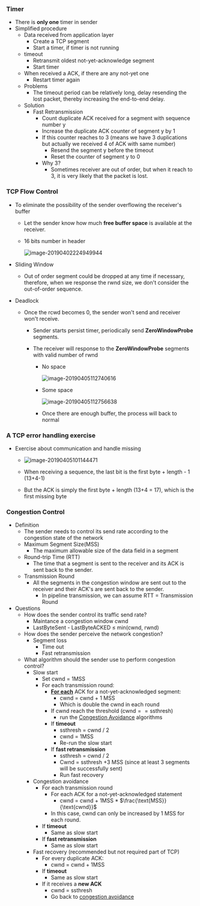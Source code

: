 ### Timer

- There is **only one** timer in sender
- Simplified procedure
  - Data received from application layer
    - Create a TCP segment
    - Start a timer, if timer is not running
  - timeout
    - Retransmit oldest not-yet-acknowledge segment
    - Start timer
  - When received a ACK, if there are any not-yet one
    - Restart timer again
  - Problems
    - The timeout period can be relatively long, delay resending the lost packet, thereby increasing the end-to-end delay.
  - Solution
    - Fast Retransmission
      - Count duplicate ACK received for a segment with sequence number y
      - Increase the duplicate ACK counter of segment y by 1
      - If this counter reaches to 3 (means we have 3 duplications but actually we received 4 of ACK with same number)
        - Resend the segment y before the timeout
        - Reset the counter of segment y to 0
      - Why 3?
        - Sometimes receiver are out of order, but when it reach to 3, it is very likely that the packet is lost.



### TCP Flow Control

- To eliminate the possibility of the sender overflowing the receiver's buffer

  - Let the sender know how much **free buffer space** is available at the receiver.

  - 16 bits number in header

    ![image-20190402224949944](assets/image-20190402224949944.png)

- Sliding Window

  - Out of order segment could be dropped at any time if necessary, therefore, when we response the rwnd size, we don't consider the out-of-order sequence.

- Deadlock
  - Once the rcwd becomes 0, the sender won't send and receiver won't receive.

    - Sender starts persist timer, periodically send **ZeroWindowProbe** segments.

    - The receiver will response to the **ZeroWindowProbe** segments with valid number of rwnd

      - No space

        ![image-20190405112740616](assets/image-20190405112740616.png)

      - Some space

        ![image-20190405112756638](assets/image-20190405112756638.png)

      - Once there are enough buffer, the process will back to normal

        

### A TCP error handling exercise

- Exercise about communication and handle missing

  - ![image-20190405101144471](assets/image-20190405101144471.png)

  - When receiving a sequence, the last bit is the first byte + length - 1 (13+4-1)

  - But the ACK is simply the first byte + length (13+4 = 17), which is the first missing byte

    

### Congestion Control

- Definition
  - The sender needs to control its send rate according to the congestion state of the network
  - Maximum Segment Size(MSS)
    - The maximum allowable size of the data field in a segment
  - Round-trip Time (RTT)
    - The time that a segment is sent to the receiver and its ACK is sent back to the sender.
  - Transmission Round
    - All the segments in the congestion window are sent out to the receiver and their ACK's are sent back to the sender.
      - In pipeline transmission, we can assume RTT = Transmission Round
- Questions
  - How does the sender control its traffic send rate?
    - Maintance a congestion window cwnd
    - LastByteSent - LastByteACKED $\leq$ min(cwnd, rwnd)
  - How does the sender perceive the network congestion?
    - Segment loss
      - Time out
      - Fast retransmission
  - What algorithm should the sender use to perform congestion control?
    - Slow start
      - Set cwnd = 1MSS
      - For each transmission round:
        - <u>**For each**</u> ACK for a not-yet-acknowledged segment:
          - cwnd = cwnd + 1 MSS
          - Which is double the cwnd in each round
        - If cwnd reach the threshold ($\text{cwnd} == \text{ssthresh}$)
          - run the <u>Congestion Avoidance</u> algorithms
        - If **timeout**
          - ssthresh = cwnd / 2
          - cwnd = 1MSS
          - Re-run the slow start
        - If **fast retransmission**
          - ssthresh = cwnd / 2
          - Cwnd = ssthresh +3 MSS (since at least 3 segments will be successfully sent)
          - Run fast recovery
    - Congestion avoidance
      - For each transmission round
        - For each ACK for a not-yet-acknowledged statement
          - cwnd = cwnd + 1MSS * $\frac{\text{MSS}}{\text{cwnd}}$ 
        - In this case, cwnd can only be increased by 1 MSS for each round.
      - If **timeout**
        - Same as slow start
      - If **fast retransmission**
        - Same as slow start
    - Fast recovery (recommended but not required part of TCP)
      - For every duplicate ACK:
        - cwnd = cwnd + 1MSS
      - If **timeout**
        - Same as slow start
      - If it receives a **new ACK**
        - cwnd = ssthresh
        - Go back to <u>congestion avoidance</u>